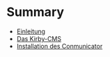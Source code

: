 # Summary

* [Einleitung](README.md)
* [Das Kirby-CMS](chapter/kirby-cms.md)
* [Installation des Conmunicator](chapter/install_conmunicator.md)

